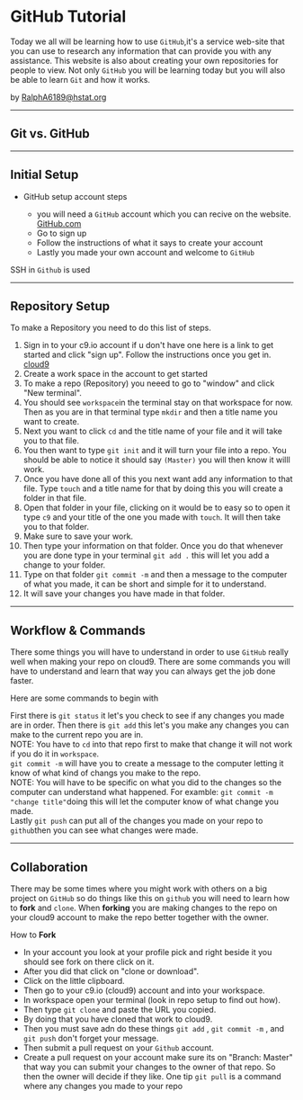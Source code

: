 # GitHub Tutorial
Today we all will be learning how to use `GitHub`,it's a service web-site that you can use to research any information that can provide you with any assistance. This website is also about creating your own repositories for people to view. Not only `GitHub` you will be learning today but you will also be able to learn `Git` and how it works.

by [RalphA6189@hstat.org](RalphA6189@hstat.org)

---
## Git vs. GitHub



---
## Initial Setup

* GitHub setup account steps

  * you will need a `GitHub` account which you can recive on the website.
[GitHub.com](https://github.com/)
  * Go to sign up 
  * Follow the instructions of what it says to create your account
  * Lastly you made your own account and welcome to `GitHub`

SSH in `Github` is used 

---
## **Repository Setup**
To make a Repository you need to do this list of steps.
1. Sign in to your c9.io account if u don't have one here is a link to get started and click "sign up". Follow the instructions once you get in. [cloud9](https://c9.io/)
2. Create a work space in the account to get started 
3. To make a repo (Repository) you neeed to go to "window" and click "New terminal".
4. You should see `workspace`in the terminal stay on that workspace for now. Then as you are in that terminal type `mkdir` and then a title name you want to create.
5. Next you want to click `cd` and the title name of your file and it will take you to that file.
6. You then want to type `git init` and it will turn your file into a repo. You should be able to notice it should say `(Master)` you will then know it willl work.
7. Once you have done all of this you next want add any information to that file. Type `touch` and a title name for that by doing this you will create a folder in that file.
8. Open that folder in your file, clicking on it would be to easy so to open it type `c9` and your title of the one you made with `touch`. It will then take you to that folder.
9. Make sure to save your work.
10. Then type your information on that folder. Once you do that whenever you are done type in your terminal `git add .` this will let you add a change to your folder.
11. Type on that folder `git commit -m` and then a message to the computer of what you made, it can be short and simple for it to understand.
12. It will save your changes you have made in that folder.


---
## Workflow & Commands
There some things you will have to understand in order to use `GitHub` really well when making your repo on cloud9. There are some commands you will have to understand and learn that way you can always get the job done faster.

Here are some commands to begin with

First there is `git status` it let's you check to see if any changes you made are in order.
Then there is `git add` this let's you make any changes you can make to the current repo you are in.  
NOTE: You have to `cd` into that repo first to make that change it will not work if you do it in `workspace`.  
`git commit -m` will have you to create a message to the computer letting it know of what kind of changs you make to the repo.  
NOTE: You will have to be specific on what you did to the changes so the computer can understand what happened. For examble: `git commit -m "change title"`doing this will let the computer know of what change you made.  
Lastly `git push` can put all of the changes you made on your repo to `github`then you can see what changes were made.

---
## Collaboration
There may be some times where you might work with others on a big project on `GitHub` so do things like this on `github` you will need to learn how to **fork** and `clone`. When **forking** you are making changes to the repo on your cloud9 account to make the repo better together with the owner.

How to **Fork**
 
 * In your account you look at your profile pick and right beside it you should see fork on there click on it.
 * After you did that click on "clone or download".
 * Click on the little clipboard.
 * Then go to your c9.io (cloud9) account and into your workspace.
 * In workspace open your terminal (look in repo setup to find out how).
 * Then type `git clone` and paste the URL you copied. 
 * By doing that you have cloned that work to cloud9.
 * Then you must save adn do these things `git add` , `git commit -m` , and `git push` don't forget your message.
 * Then submit a pull request on your `Github` account. 
 * Create a pull request on your account make sure its on "Branch: Master" that way you can submit your changes to the owner of that repo. So then the owner will decide if they like.
 One tip `git pull` is a command where any changes you made to your repo